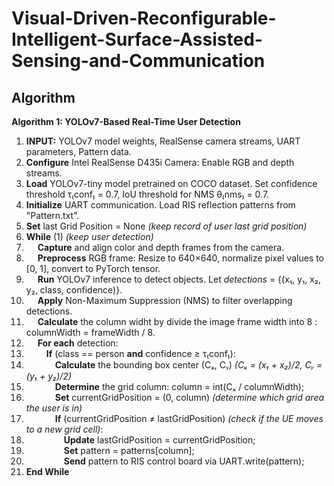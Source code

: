 # Visual-Driven-Reconfigurable-Intelligent-Surface-Assisted-Sensing-and-Communication
## Algorithm

**Algorithm 1: YOLOv7-Based Real-Time User Detection**  
1. **INPUT:** YOLOv7 model weights, RealSense camera streams, UART parameters, Pattern data.  
2. **Configure** Intel RealSense D435i Camera: Enable RGB and depth streams.  
3. **Load** YOLOv7-tiny model pretrained on COCO dataset. Set confidence threshold τ₍conf₎ = 0.7, IoU threshold for NMS θ₍nms₎ = 0.7.  
4. **Initialize** UART communication. Load RIS reflection patterns from "Pattern.txt".  
5. **Set** last Grid Position = None *(keep record of user last grid position)*  
6. **While** (1) *(keep user detection)*  
7. &emsp; **Capture** and align color and depth frames from the camera.  
8. &emsp; **Preprocess** RGB frame: Resize to 640×640, normalize pixel values to [0, 1], convert to PyTorch tensor.  
9. &emsp; **Run** YOLOv7 inference to detect objects. Let _detections_ = {(x₁, y₁, x₂, y₂, class, confidence)}.  
10. &emsp; **Apply** Non-Maximum Suppression (NMS) to filter overlapping detections.  
11. &emsp; **Calculate** the column widht by divide the image frame  width into 8 : columnWidth = frameWidth / 8.  
12. &emsp; **For each** detection:  
13. &emsp;&emsp; **If** (class == person **and** confidence ≥ τ₍conf₎):  
14. &emsp;&emsp;&emsp; **Calculate** the bounding box center (Cₓ, Cᵧ) *(Cₓ = (x₁ + x₂)/2, Cᵧ = (y₁ + y₂)/2)*  
15. &emsp;&emsp;&emsp; **Determine** the grid column: column = int(Cₓ / columnWidth);  
16. &emsp;&emsp;&emsp; **Set** currentGridPosition = (0, column) *(determine which grid area the user is in)*  
17. &emsp;&emsp;&emsp; **If** (currentGridPosition ≠ lastGridPosition) *(check if the UE moves to a new grid cell)*:  
18. &emsp;&emsp;&emsp;&emsp; **Update** lastGridPosition = currentGridPosition;  
19. &emsp;&emsp;&emsp;&emsp; **Set** pattern = patterns[column];  
20. &emsp;&emsp;&emsp;&emsp; **Send** pattern to RIS control board via UART.write(pattern);  
21. **End While**
